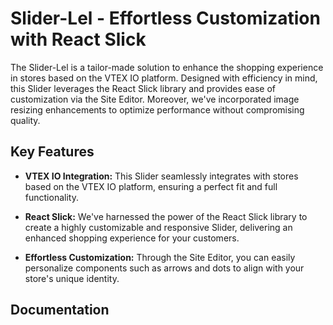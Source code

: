 # Slider-Lel - Effortless Customization with React Slick

The Slider-Lel is a tailor-made solution to enhance the shopping experience in stores based on the VTEX IO platform. Designed with efficiency in mind, this Slider leverages the React Slick library and provides ease of customization via the Site Editor. Moreover, we've incorporated image resizing enhancements to optimize performance without compromising quality.

## Key Features

- **VTEX IO Integration:** This Slider seamlessly integrates with stores based on the VTEX IO platform, ensuring a perfect fit and full functionality.

- **React Slick:** We've harnessed the power of the React Slick library to create a highly customizable and responsive Slider, delivering an enhanced shopping experience for your customers.


- **Effortless Customization:** Through the Site Editor, you can easily personalize components such as arrows and dots to align with your store's unique identity.

## Documentation


